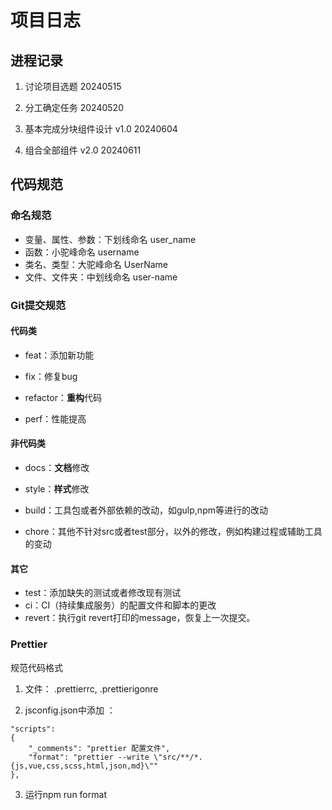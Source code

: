 # 项目日志

## 进程记录

1. 讨论项目选题 20240515

2. 分工确定任务 20240520

3. 基本完成分块组件设计 v1.0 20240604

4. 组合全部组件 v2.0 20240611

## 代码规范

### 命名规范

- 变量、属性、参数：下划线命名 user_name
- 函数：小驼峰命名 username
- 类名、类型：大驼峰命名 UserName
- 文件、文件夹：中划线命名 user-name

### Git提交规范

#### 代码类

- feat：添加新功能
- fix：修复bug

- refactor：**重构**代码
- perf：性能提高

#### 非代码类

- docs：**文档**修改

- style：**样式**修改
- build：工具包或者外部依赖的改动，如gulp,npm等进行的改动
- chore：其他不针对src或者test部分，以外的修改，例如构建过程或辅助工具的变动

#### 其它

- test：添加缺失的测试或者修改现有测试
- ci：CI（持续集成服务）的配置文件和脚本的更改
- revert：执行git revert打印的message，恢复上一次提交。

### Prettier

规范代码格式

1. 文件： .prettierrc,  .prettierigonre

2. jsconfig.json中添加 ：

```
"scripts": 
{
    "_comments": "prettier 配置文件",
    "format": "prettier --write \"src/**/*.{js,vue,css,scss,html,json,md}\"" 
},
```

3. 运行npm run format
